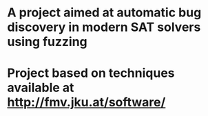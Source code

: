 # A project aimed at automatic bug discovery in modern SAT solvers using fuzzing 
# Project based on techniques available at http://fmv.jku.at/software/
